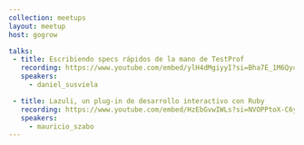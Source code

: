 ```yaml
---
collection: meetups
layout: meetup
host: gogrow

talks:
 - title: Escribiendo specs rápidos de la mano de TestProf
   recording: https://www.youtube.com/embed/ylH4dMgiyyI?si=Bha7E_1M6QyckpWu
   speakers:
     - daniel_susviela

 - title: Lazuli, un plug-in de desarrollo interactivo con Ruby
   recording: https://www.youtube.com/embed/HzEbGvwIWLs?si=NVOPPtoX-C6yFhYd
   speakers:
     - mauricio_szabo
---
```

